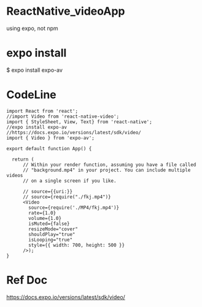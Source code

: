 # ReactNative_videoApp
using expo, not npm

# expo install 

  $ expo install expo-av

# CodeLine

    import React from 'react';
    //import Video from 'react-native-video';
    import { StyleSheet, View, Text} from 'react-native';
    //expo install expo-av
    //https://docs.expo.io/versions/latest/sdk/video/
    import { Video } from 'expo-av';

    export default function App() {

      return (
          // Within your render function, assuming you have a file called
          // "background.mp4" in your project. You can include multiple videos
          // on a single screen if you like.

          // source={{uri:}}
          // source={require("./fkj.mp4")}
          <Video
            source={require('./MP4/fkj.mp4')}
            rate={1.0}
            volume={1.0}
            isMuted={false}
            resizeMode="cover"
            shouldPlay="true"
            isLooping="true"
            style={{ width: 700, height: 500 }}
          />);
    }

# Ref Doc

  https://docs.expo.io/versions/latest/sdk/video/

